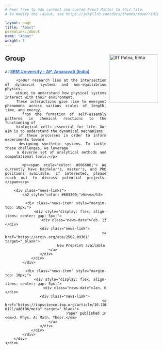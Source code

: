 ```yaml
---
# Feel free to add content and custom Front Matter to this file.
# To modify the layout, see https://jekyllrb.com/docs/themes/#overriding-theme-defaults

layout: page
title: "About"
permalink:/About
name: "About"
weight: 1
---
```

<head>
    <meta charset="UTF-8">
    <meta name="viewport" content="width=device-width, initial-scale=0.8">
    <style>
        .content {
            text-align: justify;
            hyphens: auto;
            position: relative;
        }
        .logo {
            float: right;
            margin-left: 10px;
            width: 160px;
        }
        a {
            color: #3471eb;
            text-decoration: underline;
        }
        .news-links {
            margin-top: 20px;
        }
        .news-item {
            max-width: 600px;
        }
        .news-date {
            width: 120px;
            text-align: left;
            font-weight: bold;
        }
        .news-link {
            flex-grow: 1;
        }
    </style>
</head>
<body>
    <div class="content">
        <p><img src="{{ site.baseurl }}/images/IIT-Patna-logo.png" alt="IIT Patna, Bihta" class="logo"></p>
        <p style="font-size: 22px; font-weight: bold;">Group</p>
        <p>at <strong><a href="https://srmap.edu.in/"> SRM University - AP, Amaravati (India)</a></strong></p>

        <p>Our research lies at the intersection of dynamical systems and non-equilibrium physics,
        aiming to understand how physical systems interact with their environment.
        These interactions give rise to emergent phenomena across various scales of length, time, and energy,
        from the formation of self-assembly patterns in chemical reactions to the functioning of
        biological cells essential for life. Our aim is to understand the dynamical mechanisms
        of these processes in order to inform experiments toward
        designing synthetic systems. To tackle these challenges, we leverage
        a diverse set of analytical methods and computational tools.</p>

        <p><span style="color: #006600;"> We currently have bachelor's, master's, and PhD positions available. If interested, please reach out to discuss potential projects.</span></p>

        <div class="news-links">
            <h2 style="color: #663300;">News</h2>

            <div class="news-item" style="margin-top: 10px;">
                <div style="display: flex; align-items: center; gap: 5px;">
                    <div class="news-date">Feb. 13 </div>
                    <div class="news-link">
                        <a href="https://arxiv.org/abs/2502.09361" target="_blank">
                            New Preprint available
                        </a>
                    </div>
                </div>
            </div>

            <div class="news-item" style="margin-top: 10px;">
                <div style="display: flex; align-items: center; gap: 5px;">
                    <div class="news-date">Jan. 6 </div>
                    <div class="news-link">
                        <a href="https://iopscience.iop.org/article/10.1088/1751-8121/ad8f06/meta" target="_blank">
                            Paper published in <em>J. Phys. A: Math. Theor.</em>
                        </a>
                    </div>
                </div>
            </div>
        </div>
    </div>
</body>

